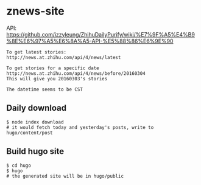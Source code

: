 # znews-site

API: https://github.com/izzyleung/ZhihuDailyPurify/wiki/%E7%9F%A5%E4%B9%8E%E6%97%A5%E6%8A%A5-API-%E5%88%86%E6%9E%90

```
To get latest stories:
http://news.at.zhihu.com/api/4/news/latest

To get stories for a specific date
http://news.at.zhihu.com/api/4/news/before/20160304
This will give you 20160303's stories

The datetime seems to be CST
```

## Daily download

```
$ node index download
# it would fetch today and yesterday's posts, write to hugo/content/post
```

## Build hugo site

```
$ cd hugo
$ hugo
# the generated site will be in hugo/public
```
